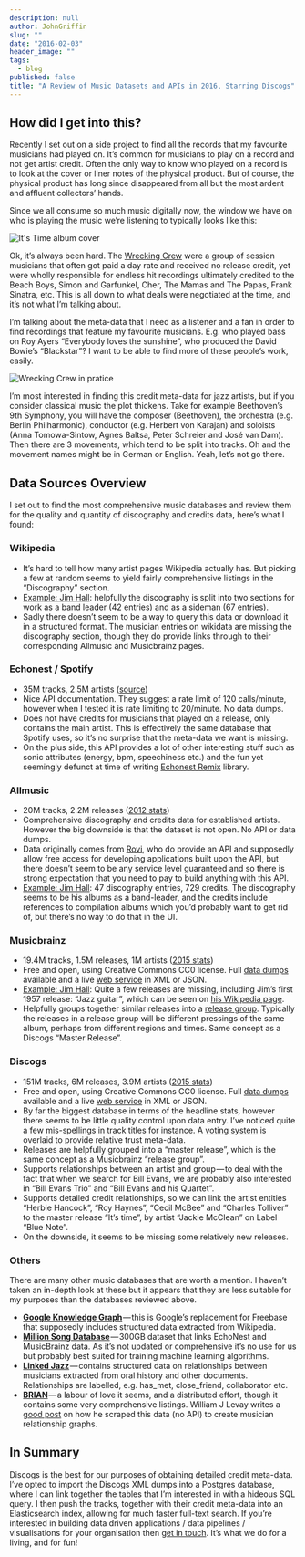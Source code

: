 ```yaml
---
description: null
author: JohnGriffin
slug: ""
date: "2016-02-03"
header_image: ""
tags: 
  - blog
published: false
title: "A Review of Music Datasets and APIs in 2016, Starring Discogs"
---
```


## How did I get into this?
Recently I set out on a side project to find all the records that my favourite musicians had played on. It’s common for musicians to play on a record and not get artist credit. Often the only way to know who played on a record is to look at the cover or liner notes of the physical product. But of course, the physical product has long since disappeared from all but the most ardent and affluent collectors’ hands.

Since we all consume so much music digitally now, the window we have on who is playing the music we’re listening to typically looks like this:

![It's Time album cover](/images/Screen%20Shot%202016-02-03%20at%2015.18.45.png)

Ok, it’s always been hard. The [Wrecking Crew](https://medium.com/r/?url=https%3A%2F%2Fen.wikipedia.org%2Fwiki%2FThe_Wrecking_Crew_%28music%29) were a group of session musicians that often got paid a day rate and received no release credit, yet were wholly responsible for endless hit recordings ultimately credited to the Beach Boys, Simon and Garfunkel, Cher, The Mamas and The Papas, Frank Sinatra, etc. This is all down to what deals were negotiated at the time, and it’s not what I’m talking about.

I’m talking about the meta-data that I need as a listener and a fan in order to find recordings that feature my favourite musicians. E.g. who played bass on Roy Ayers “Everybody loves the sunshine”, who produced the David Bowie’s “Blackstar”? I want to be able to find more of these people’s work, easily.

![Wrecking Crew in pratice](/images/Screen%20Shot%202016-02-03%20at%2015.24.20.png)

I’m most interested in finding this credit meta-data for jazz artists, but if you consider classical music the plot thickens. Take for example Beethoven’s 9th Symphony, you will have the composer (Beethoven), the orchestra (e.g. Berlin Philharmonic), conductor (e.g. Herbert von Karajan) and soloists (Anna Tomowa-Sintow, Agnes Baltsa, Peter Schreier and José van Dam). Then there are 3 movements, which tend to be split into tracks. Oh and the movement names might be in German or English. Yeah, let’s not go there.

## Data Sources Overview

I set out to find the most comprehensive music databases and review them for the quality and quantity of discography and credits data, here’s what I found:

### Wikipedia

* It’s hard to tell how many artist pages Wikipedia actually has. But picking a few at random seems to yield fairly comprehensive listings in the “Discography” section. 
* [Example: Jim Hall](https://medium.com/r/?url=https%3A%2F%2Fen.wikipedia.org%2Fwiki%2FJim_Hall_%28musician%29): helpfully the discography is split into two sections for work as a band leader (42 entries) and as a sideman (67 entries).
* Sadly there doesn’t seem to be a way to query this data or download it in a structured format. The musician entries on wikidata are missing the discography section, though they do provide links through to their corresponding Allmusic and Musicbrainz pages.

### Echonest / Spotify

* 35M tracks, 2.5M artists ([source](https://medium.com/r/?url=https%3A%2F%2Fen.wikipedia.org%2Fwiki%2FList_of_online_music_databases))
* Nice API documentation. They suggest a rate limit of 120 calls/minute, however when I tested it is rate limiting to 20/minute. No data dumps.
* Does not have credits for musicians that played on a release, only contains the main artist. This is effectively the same database that Spotify uses, so it’s no surprise that the meta-data we want is missing.
* On the plus side, this API provides a lot of other interesting stuff such as sonic attributes (energy, bpm, speechiness etc.) and the fun yet seemingly defunct at time of writing [Echonest Remix](https://medium.com/r/?url=https%3A%2F%2Fechonest.github.io%2Fremix%2F) library.

### Allmusic

* 20M tracks, 2.2M releases ([2012 stats](https://medium.com/r/?url=https%3A%2F%2Fen.wikipedia.org%2Fwiki%2FList_of_online_music_databases))
* Comprehensive discography and credits data for established artists. However the big downside is that the dataset is not open. No API or data dumps.
* Data originally comes from [Rovi](https://medium.com/r/?url=http%3A%2F%2Fdeveloper.rovicorp.com%2Fdocs), who do provide an API and supposedly allow free access for developing applications built upon the API, but there doesn’t seem to be any service level guaranteed and so there is strong expectation that you need to pay to build anything with this API.
* [Example: Jim Hall](https://medium.com/r/?url=http%3A%2F%2Fwww.allmusic.com%2Fartist%2Fjim-hall-mn0000286483%2Fdiscography): 47 discography entries, 729 credits. The discography seems to be his albums as a band-leader, and the credits include references to compilation albums which you’d probably want to get rid of, but there’s no way to do that in the UI.

### Musicbrainz

* 19.4M tracks, 1.5M releases, 1M artists ([2015 stats](https://medium.com/r/?url=http%3A%2F%2Fmusicbrainz.org%2Fstatistics))
* Free and open, using Creative Commons CC0 license. Full [data dumps](https://medium.com/r/?url=https%3A%2F%2Fmusicbrainz.org%2Fdoc%2FMusicBrainz_Database%2FDownload) available and a live [web service](https://medium.com/r/?url=http%3A%2F%2Fmusicbrainz.org%2Fdoc%2FDevelopment%2FXML%2520Web%2520Service%2FVersion%25202) in XML or JSON.
* [Example: Jim Hall](https://medium.com/r/?url=https%3A%2F%2Fmusicbrainz.org%2Fartist%2F8c12559e-ddcf-472a-8a8c-0f0c3fc91c6a): Quite a few releases are missing, including Jim’s first 1957 release: “Jazz guitar”, which can be seen on [his Wikipedia page](https://medium.com/r/?url=https%3A%2F%2Fen.wikipedia.org%2Fwiki%2FJim_Hall_%28musician%29).
* Helpfully groups together similar releases into a [release group](https://medium.com/r/?url=https%3A%2F%2Fmusicbrainz.org%2Fdoc%2FRelease_Group). Typically the releases in a release group will be different pressings of the same album, perhaps from different regions and times. Same concept as a Discogs “Master Release”.

### Discogs

* 151M tracks, 6M releases, 3.9M artists ([2015 stats](https://medium.com/r/?url=https%3A%2F%2Fen.wikipedia.org%2Fwiki%2FList_of_online_music_databases))
* Free and open, using Creative Commons CC0 license. Full [data dumps](https://medium.com/r/?url=http%3A%2F%2Fdata.discogs.com%2F) available and a live [web service](https://medium.com/r/?url=http%3A%2F%2Fwww.discogs.com%2Fdevelopers%2F) in XML or JSON.
* By far the biggest database in terms of the headline stats, however there seems to be little quality control upon data entry. I’ve noticed quite a few mis-spellings in track titles for instance. A [voting system](https://medium.com/r/?url=http%3A%2F%2Fwww.discogs.com%2Fhelp%2Fdoc%2Fvoting-guidelines) is overlaid to provide relative trust meta-data.
* Releases are helpfully grouped into a “master release”, which is the same concept as a Musicbrainz “release group”.
* Supports relationships between an artist and group — to deal with the fact that when we search for Bill Evans, we are probably also interested in “Bill Evans Trio” and “Bill Evans and his Quartet”.
* Supports detailed credit relationships, so we can link the artist entities “Herbie Hancock”, “Roy Haynes”, “Cecil McBee” and “Charles Tolliver” to the master release “It’s time”, by artist “Jackie McClean” on Label “Blue Note”. 
* On the downside, it seems to be missing some relatively new releases.

### Others

There are many other music databases that are worth a mention. I haven’t taken an in-depth look at these but it appears that they are less suitable for my purposes than the databases reviewed above.

* [**Google Knowledge Graph**](https://medium.com/r/?url=https%3A%2F%2Fdevelopers.google.com%2Fknowledge-graph%2F%3Fhl%3Den) — this is Google’s replacement for Freebase that supposedly includes structured data extracted from Wikipedia.
* [**Million Song Database**](https://medium.com/r/?url=http%3A%2F%2Flabrosa.ee.columbia.edu%2Fmillionsong%2Fpages%2Fgetting-dataset) — 300GB dataset that links EchoNest and MusicBrainz data. As it’s not updated or comprehensive it’s no use for us but probably best suited for training machine learning algorithms.
* [**Linked Jazz**](https://medium.com/r/?url=https%3A%2F%2Flinkedjazz.org%2F) — contains structured data on relationships between musicians extracted from oral history and other documents. Relationships are labelled, e.g. has_met, close_friend, collaborator etc.
* [**BRIAN**](https://medium.com/r/?url=http%3A%2F%2Fwww.jazzdiscography.com%2FBrian%2F) — a labour of love it seems, and a distributed effort, though it contains some very comprehensive listings. William J Levay writes a [good post](https://medium.com/r/?url=http%3A%2F%2Fwjlevay.net%2Fvisualizing-jazz-discography%2F) on how he scraped this data (no API) to create musician relationship graphs.

## In Summary

Discogs is the best for our purposes of obtaining detailed credit meta-data. 
I’ve opted to import the Discogs XML dumps into a Postgres database, where I can link together the tables that I’m interested in with a hideous SQL query. I then push the tracks, together with their credit meta-data into an Elasticsearch index, allowing for much faster full-text search.
If you’re interested in building data driven applications / data pipelines / visualisations for your organisation then [get in touch](mailto:john@atchai.com). It’s what we do for a living, and for fun!



